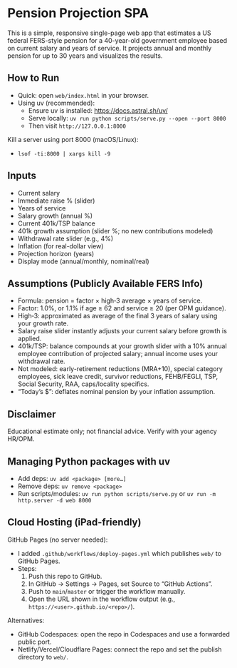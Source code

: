 Pension Projection SPA
======================

This is a simple, responsive single-page web app that estimates a US federal FERS-style pension for a 40-year-old government employee based on current salary and years of service. It projects annual and monthly pension for up to 30 years and visualizes the results.

How to Run
----------
- Quick: open `web/index.html` in your browser.
- Using uv (recommended):
  - Ensure uv is installed: https://docs.astral.sh/uv/
  - Serve locally: `uv run python scripts/serve.py --open --port 8000`
  - Then visit `http://127.0.0.1:8000`

Kill a server using port 8000 (macOS/Linux):
- `lsof -ti:8000 | xargs kill -9`

Inputs
------
- Current salary
- Immediate raise % (slider)
- Years of service
- Salary growth (annual %)
- Current 401k/TSP balance
- 401k growth assumption (slider %; no new contributions modeled)
- Withdrawal rate slider (e.g., 4%)
- Inflation (for real-dollar view)
- Projection horizon (years)
- Display mode (annual/monthly, nominal/real)

Assumptions (Publicly Available FERS Info)
-----------------------------------------
- Formula: pension = factor × high‑3 average × years of service.
- Factor: 1.0%, or 1.1% if age ≥ 62 and service ≥ 20 (per OPM guidance).
- High‑3: approximated as average of the final 3 years of salary using your growth rate.
- Salary raise slider instantly adjusts your current salary before growth is applied.
- 401k/TSP: balance compounds at your growth slider with a 10% annual employee contribution of projected salary; annual income uses your withdrawal rate.
- Not modeled: early-retirement reductions (MRA+10), special category employees, sick leave credit, survivor reductions, FEHB/FEGLI, TSP, Social Security, RAA, caps/locality specifics.
- “Today’s $”: deflates nominal pension by your inflation assumption.

Disclaimer
---------
Educational estimate only; not financial advice. Verify with your agency HR/OPM.

Managing Python packages with uv
--------------------------------
- Add deps: `uv add <package> [more…]`
- Remove deps: `uv remove <package>`
- Run scripts/modules: `uv run python scripts/serve.py` or `uv run -m http.server -d web 8000`

Cloud Hosting (iPad-friendly)
-----------------------------
GitHub Pages (no server needed):
- I added `.github/workflows/deploy-pages.yml` which publishes `web/` to GitHub Pages.
- Steps:
  1) Push this repo to GitHub.
  2) In GitHub → Settings → Pages, set Source to “GitHub Actions”.
  3) Push to `main`/`master` or trigger the workflow manually.
  4) Open the URL shown in the workflow output (e.g., `https://<user>.github.io/<repo>/`).

Alternatives:
- GitHub Codespaces: open the repo in Codespaces and use a forwarded public port.
- Netlify/Vercel/Cloudflare Pages: connect the repo and set the publish directory to `web/`.

